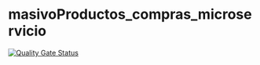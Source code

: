 # masivoProductos_compras_microservicio



[![Quality Gate Status](https://sonarcloud.io/api/project_badges/measure?project=proyecto-ccp_masivoProductos_compras_microservicio&metric=alert_status)](https://sonarcloud.io/summary/new_code?id=proyecto-ccp_masivoProductos_compras_microservicio)
